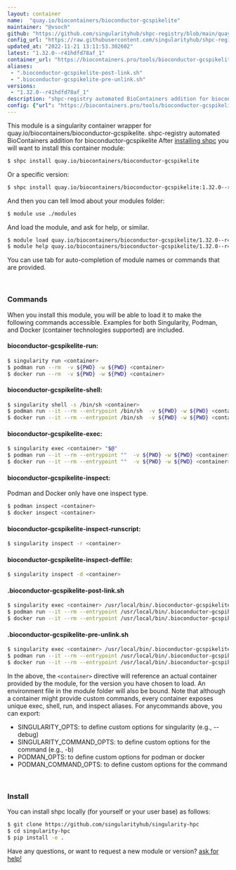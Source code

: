 ```yaml
---
layout: container
name:  "quay.io/biocontainers/bioconductor-gcspikelite"
maintainer: "@vsoch"
github: "https://github.com/singularityhub/shpc-registry/blob/main/quay.io/biocontainers/bioconductor-gcspikelite/container.yaml"
config_url: "https://raw.githubusercontent.com/singularityhub/shpc-registry/main/quay.io/biocontainers/bioconductor-gcspikelite/container.yaml"
updated_at: "2022-11-21 13:11:53.302602"
latest: "1.32.0--r41hdfd78af_1"
container_url: "https://biocontainers.pro/tools/bioconductor-gcspikelite"
aliases:
 - ".bioconductor-gcspikelite-post-link.sh"
 - ".bioconductor-gcspikelite-pre-unlink.sh"
versions:
 - "1.32.0--r41hdfd78af_1"
description: "shpc-registry automated BioContainers addition for bioconductor-gcspikelite"
config: {"url": "https://biocontainers.pro/tools/bioconductor-gcspikelite", "maintainer": "@vsoch", "description": "shpc-registry automated BioContainers addition for bioconductor-gcspikelite", "latest": {"1.32.0--r41hdfd78af_1": "sha256:0ec23b2d8a7bd2bd6c478e185b3b7c80d30cfe84b7fa32f027a01287861422f8"}, "tags": {"1.32.0--r41hdfd78af_1": "sha256:0ec23b2d8a7bd2bd6c478e185b3b7c80d30cfe84b7fa32f027a01287861422f8"}, "docker": "quay.io/biocontainers/bioconductor-gcspikelite", "aliases": {".bioconductor-gcspikelite-post-link.sh": "/usr/local/bin/.bioconductor-gcspikelite-post-link.sh", ".bioconductor-gcspikelite-pre-unlink.sh": "/usr/local/bin/.bioconductor-gcspikelite-pre-unlink.sh"}}
---
```


This module is a singularity container wrapper for quay.io/biocontainers/bioconductor-gcspikelite.
shpc-registry automated BioContainers addition for bioconductor-gcspikelite
After [installing shpc](#install) you will want to install this container module:


```bash
$ shpc install quay.io/biocontainers/bioconductor-gcspikelite
```

Or a specific version:

```bash
$ shpc install quay.io/biocontainers/bioconductor-gcspikelite:1.32.0--r41hdfd78af_1
```

And then you can tell lmod about your modules folder:

```bash
$ module use ./modules
```

And load the module, and ask for help, or similar.

```bash
$ module load quay.io/biocontainers/bioconductor-gcspikelite/1.32.0--r41hdfd78af_1
$ module help quay.io/biocontainers/bioconductor-gcspikelite/1.32.0--r41hdfd78af_1
```

You can use tab for auto-completion of module names or commands that are provided.

<br>

### Commands

When you install this module, you will be able to load it to make the following commands accessible.
Examples for both Singularity, Podman, and Docker (container technologies supported) are included.

#### bioconductor-gcspikelite-run:

```bash
$ singularity run <container>
$ podman run --rm  -v ${PWD} -w ${PWD} <container>
$ docker run --rm  -v ${PWD} -w ${PWD} <container>
```

#### bioconductor-gcspikelite-shell:

```bash
$ singularity shell -s /bin/sh <container>
$ podman run --it --rm --entrypoint /bin/sh  -v ${PWD} -w ${PWD} <container>
$ docker run --it --rm --entrypoint /bin/sh  -v ${PWD} -w ${PWD} <container>
```

#### bioconductor-gcspikelite-exec:

```bash
$ singularity exec <container> "$@"
$ podman run --it --rm --entrypoint ""  -v ${PWD} -w ${PWD} <container> "$@"
$ docker run --it --rm --entrypoint ""  -v ${PWD} -w ${PWD} <container> "$@"
```

#### bioconductor-gcspikelite-inspect:

Podman and Docker only have one inspect type.

```bash
$ podman inspect <container>
$ docker inspect <container>
```

#### bioconductor-gcspikelite-inspect-runscript:

```bash
$ singularity inspect -r <container>
```

#### bioconductor-gcspikelite-inspect-deffile:

```bash
$ singularity inspect -d <container>
```


#### .bioconductor-gcspikelite-post-link.sh

```bash
$ singularity exec <container> /usr/local/bin/.bioconductor-gcspikelite-post-link.sh
$ podman run --it --rm --entrypoint /usr/local/bin/.bioconductor-gcspikelite-post-link.sh   -v ${PWD} -w ${PWD} <container> -c " $@"
$ docker run --it --rm --entrypoint /usr/local/bin/.bioconductor-gcspikelite-post-link.sh   -v ${PWD} -w ${PWD} <container> -c " $@"
```


#### .bioconductor-gcspikelite-pre-unlink.sh

```bash
$ singularity exec <container> /usr/local/bin/.bioconductor-gcspikelite-pre-unlink.sh
$ podman run --it --rm --entrypoint /usr/local/bin/.bioconductor-gcspikelite-pre-unlink.sh   -v ${PWD} -w ${PWD} <container> -c " $@"
$ docker run --it --rm --entrypoint /usr/local/bin/.bioconductor-gcspikelite-pre-unlink.sh   -v ${PWD} -w ${PWD} <container> -c " $@"
```



In the above, the `<container>` directive will reference an actual container provided
by the module, for the version you have chosen to load. An environment file in the
module folder will also be bound. Note that although a container
might provide custom commands, every container exposes unique exec, shell, run, and
inspect aliases. For anycommands above, you can export:

 - SINGULARITY_OPTS: to define custom options for singularity (e.g., --debug)
 - SINGULARITY_COMMAND_OPTS: to define custom options for the command (e.g., -b)
 - PODMAN_OPTS: to define custom options for podman or docker
 - PODMAN_COMMAND_OPTS: to define custom options for the command

<br>

### Install

You can install shpc locally (for yourself or your user base) as follows:

```bash
$ git clone https://github.com/singularityhub/singularity-hpc
$ cd singularity-hpc
$ pip install -e .
```

Have any questions, or want to request a new module or version? [ask for help!](https://github.com/singularityhub/singularity-hpc/issues)